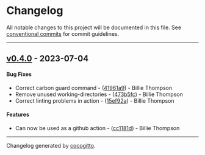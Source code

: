 # Changelog
All notable changes to this project will be documented in this file. See [conventional commits](https://www.conventionalcommits.org/) for commit guidelines.

- - -
## [v0.4.0](https://github.com/armakuni/is-it-green-yet/compare/v0.3.1..v0.4.0) - 2023-07-04
#### Bug Fixes
- Correct carbon guard command - ([41961a9](https://github.com/armakuni/is-it-green-yet/commit/41961a9aab5a5da229cfa91019e07dd660c00abd)) - Billie Thompson
- Remove unused working-directories - ([473b5fc](https://github.com/armakuni/is-it-green-yet/commit/473b5fc7bfc1b43178b9bbc28308ffd1778983f5)) - Billie Thompson
- Correct linting problems in action - ([15ef92a](https://github.com/armakuni/is-it-green-yet/commit/15ef92a88ed58ba68fc6bf07defc3d5b15a3768e)) - Billie Thompson
#### Features
- Can now be used as a github action - ([cc1181d](https://github.com/armakuni/is-it-green-yet/commit/cc1181d176d9de52245ca13cf4c5526a42a4f015)) - Billie Thompson

- - -

Changelog generated by [cocogitto](https://github.com/cocogitto/cocogitto).